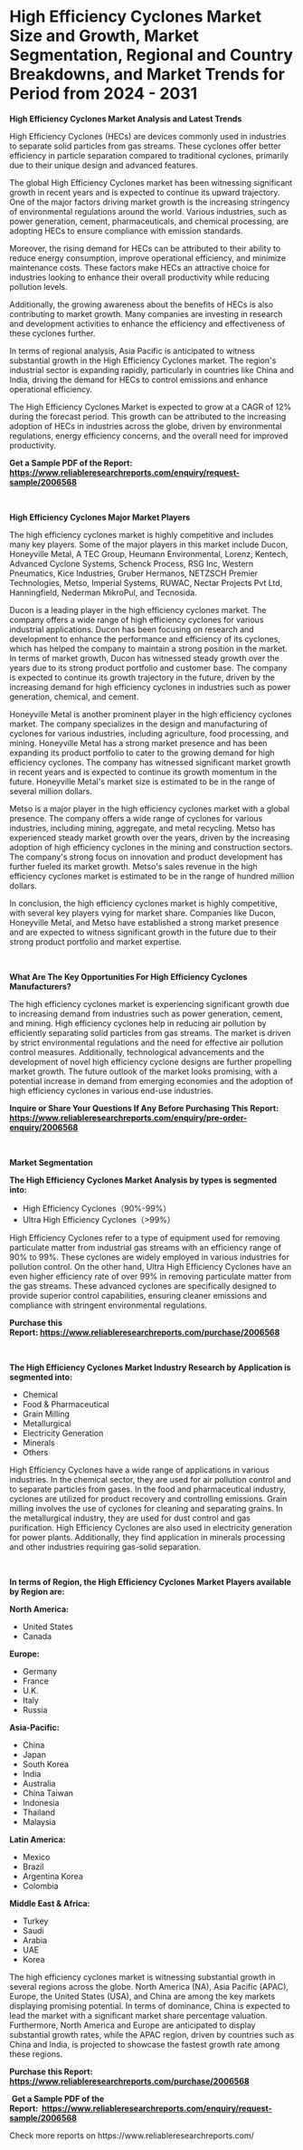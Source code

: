 <p><h1>High Efficiency Cyclones Market Size and Growth, Market Segmentation, Regional and Country Breakdowns, and Market Trends for Period from 2024 -  2031</h1></p><p><strong>High Efficiency Cyclones Market Analysis and Latest Trends</strong></p>
<p><p>High Efficiency Cyclones (HECs) are devices commonly used in industries to separate solid particles from gas streams. These cyclones offer better efficiency in particle separation compared to traditional cyclones, primarily due to their unique design and advanced features.</p><p>The global High Efficiency Cyclones market has been witnessing significant growth in recent years and is expected to continue its upward trajectory. One of the major factors driving market growth is the increasing stringency of environmental regulations around the world. Various industries, such as power generation, cement, pharmaceuticals, and chemical processing, are adopting HECs to ensure compliance with emission standards.</p><p>Moreover, the rising demand for HECs can be attributed to their ability to reduce energy consumption, improve operational efficiency, and minimize maintenance costs. These factors make HECs an attractive choice for industries looking to enhance their overall productivity while reducing pollution levels.</p><p>Additionally, the growing awareness about the benefits of HECs is also contributing to market growth. Many companies are investing in research and development activities to enhance the efficiency and effectiveness of these cyclones further.</p><p>In terms of regional analysis, Asia Pacific is anticipated to witness substantial growth in the High Efficiency Cyclones market. The region's industrial sector is expanding rapidly, particularly in countries like China and India, driving the demand for HECs to control emissions and enhance operational efficiency.</p><p>The High Efficiency Cyclones Market is expected to grow at a CAGR of 12% during the forecast period. This growth can be attributed to the increasing adoption of HECs in industries across the globe, driven by environmental regulations, energy efficiency concerns, and the overall need for improved productivity.</p></p>
<p><strong>Get a Sample PDF of the Report:&nbsp; <a href="https://www.reliableresearchreports.com/enquiry/request-sample/2006568">https://www.reliableresearchreports.com/enquiry/request-sample/2006568</a></strong></p>
<p>&nbsp;</p>
<p><strong>High Efficiency Cyclones Major Market Players</strong></p>
<p><p>The high efficiency cyclones market is highly competitive and includes many key players. Some of the major players in this market include Ducon, Honeyville Metal, A TEC Group, Heumann Environmental, Lorenz, Kentech, Advanced Cyclone Systems, Schenck Process, RSG Inc, Western Pneumatics, Kice Industries, Gruber Hermanos, NETZSCH Premier Technologies, Metso, Imperial Systems, RUWAC, Nectar Projects Pvt Ltd, Hanningfield, Nederman MikroPul, and Tecnosida.</p><p>Ducon is a leading player in the high efficiency cyclones market. The company offers a wide range of high efficiency cyclones for various industrial applications. Ducon has been focusing on research and development to enhance the performance and efficiency of its cyclones, which has helped the company to maintain a strong position in the market. In terms of market growth, Ducon has witnessed steady growth over the years due to its strong product portfolio and customer base. The company is expected to continue its growth trajectory in the future, driven by the increasing demand for high efficiency cyclones in industries such as power generation, chemical, and cement.</p><p>Honeyville Metal is another prominent player in the high efficiency cyclones market. The company specializes in the design and manufacturing of cyclones for various industries, including agriculture, food processing, and mining. Honeyville Metal has a strong market presence and has been expanding its product portfolio to cater to the growing demand for high efficiency cyclones. The company has witnessed significant market growth in recent years and is expected to continue its growth momentum in the future. Honeyville Metal's market size is estimated to be in the range of several million dollars.</p><p>Metso is a major player in the high efficiency cyclones market with a global presence. The company offers a wide range of cyclones for various industries, including mining, aggregate, and metal recycling. Metso has experienced steady market growth over the years, driven by the increasing adoption of high efficiency cyclones in the mining and construction sectors. The company's strong focus on innovation and product development has further fueled its market growth. Metso's sales revenue in the high efficiency cyclones market is estimated to be in the range of hundred million dollars.</p><p>In conclusion, the high efficiency cyclones market is highly competitive, with several key players vying for market share. Companies like Ducon, Honeyville Metal, and Metso have established a strong market presence and are expected to witness significant growth in the future due to their strong product portfolio and market expertise.</p></p>
<p>&nbsp;</p>
<p><strong>What Are The Key Opportunities For High Efficiency Cyclones Manufacturers?</strong></p>
<p><p>The high efficiency cyclones market is experiencing significant growth due to increasing demand from industries such as power generation, cement, and mining. High efficiency cyclones help in reducing air pollution by efficiently separating solid particles from gas streams. The market is driven by strict environmental regulations and the need for effective air pollution control measures. Additionally, technological advancements and the development of novel high efficiency cyclone designs are further propelling market growth. The future outlook of the market looks promising, with a potential increase in demand from emerging economies and the adoption of high efficiency cyclones in various end-use industries.</p></p>
<p><strong>Inquire or Share Your Questions If Any Before Purchasing This Report: <a href="https://www.reliableresearchreports.com/enquiry/pre-order-enquiry/2006568">https://www.reliableresearchreports.com/enquiry/pre-order-enquiry/2006568</a></strong></p>
<p>&nbsp;</p>
<p><strong>Market Segmentation</strong></p>
<p><strong>The High Efficiency Cyclones Market Analysis by types is segmented into:</strong></p>
<p><ul><li>High Efficiency Cyclones（90%-99%）</li><li>Ultra High Efficiency Cyclones（>99%）</li></ul></p>
<p><p>High Efficiency Cyclones refer to a type of equipment used for removing particulate matter from industrial gas streams with an efficiency range of 90% to 99%. These cyclones are widely employed in various industries for pollution control. On the other hand, Ultra High Efficiency Cyclones have an even higher efficiency rate of over 99% in removing particulate matter from the gas streams. These advanced cyclones are specifically designed to provide superior control capabilities, ensuring cleaner emissions and compliance with stringent environmental regulations.</p></p>
<p><strong>Purchase this Report:&nbsp;<a href="https://www.reliableresearchreports.com/purchase/2006568">https://www.reliableresearchreports.com/purchase/2006568</a></strong></p>
<p>&nbsp;</p>
<p><strong>The High Efficiency Cyclones Market Industry Research by Application is segmented into:</strong></p>
<p><ul><li>Chemical</li><li>Food & Pharmaceutical</li><li>Grain Milling</li><li>Metallurgical</li><li>Electricity Generation</li><li>Minerals</li><li>Others</li></ul></p>
<p><p>High Efficiency Cyclones have a wide range of applications in various industries. In the chemical sector, they are used for air pollution control and to separate particles from gases. In the food and pharmaceutical industry, cyclones are utilized for product recovery and controlling emissions. Grain milling involves the use of cyclones for cleaning and separating grains. In the metallurgical industry, they are used for dust control and gas purification. High Efficiency Cyclones are also used in electricity generation for power plants. Additionally, they find application in minerals processing and other industries requiring gas-solid separation.</p></p>
<p>&nbsp;</p>
<p><strong>In terms of Region, the High Efficiency Cyclones Market Players available by Region are:</strong></p>
<p>
    <p> <strong> North America: </strong>
        <ul>
            <li>United States</li>
            <li>Canada</li>
        </ul>
        </p> 
    <p> <strong> Europe: </strong>
        <ul>
            <li>Germany</li>
            <li>France</li>
            <li>U.K.</li>
            <li>Italy</li>
            <li>Russia</li>
        </ul>
        </p> 
    <p> <strong> Asia-Pacific: </strong>
        <ul>
            <li>China</li>
            <li>Japan</li>
            <li>South Korea</li>
            <li>India</li>
            <li>Australia</li>
            <li>China Taiwan</li>
            <li>Indonesia</li>
            <li>Thailand</li>
            <li>Malaysia</li>
        </ul>
        </p> 
    <p> <strong> Latin America: </strong>
        <ul>
            <li>Mexico</li>
            <li>Brazil</li>
            <li>Argentina Korea</li>
            <li>Colombia</li>
        </ul>
        </p> 
    <p> <strong> Middle East & Africa: </strong>
        <ul>
            <li>Turkey</li>
            <li>Saudi</li>
            <li>Arabia</li>
            <li>UAE</li>
            <li>Korea</li>
        </ul>
    </p>
    </p>
<p><p>The high efficiency cyclones market is witnessing substantial growth in several regions across the globe. North America (NA), Asia Pacific (APAC), Europe, the United States (USA), and China are among the key markets displaying promising potential. In terms of dominance, China is expected to lead the market with a significant market share percentage valuation. Furthermore, North America and Europe are anticipated to display substantial growth rates, while the APAC region, driven by countries such as China and India, is projected to showcase the fastest growth rate among these regions.</p></p>
<p><strong>Purchase this Report: <a href="https://www.reliableresearchreports.com/purchase/2006568">https://www.reliableresearchreports.com/purchase/2006568</a></strong></p>
<p>&nbsp;<strong>Get a Sample PDF of the Report:&nbsp;&nbsp;<a href="https://www.reliableresearchreports.com/enquiry/request-sample/2006568">https://www.reliableresearchreports.com/enquiry/request-sample/2006568</a></strong></p>
<p><strong></strong></p>
<p>Check more reports on https://www.reliableresearchreports.com/</p>